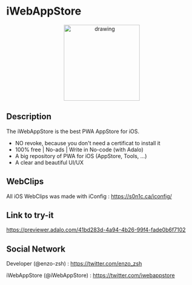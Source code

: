 # iWebAppStore
<div align='center'>
<p align="center">
  <img src="https://media.discordapp.net/attachments/942205876159283281/1031183923134353468/unknown.png" alt="drawing" width="200"/>
 </div>
 
 ## Description
 
 The iWebAppStore is the best PWA AppStore for iOS.
 
 - NO revoke, because you don't need a certificat to install it
 - 100% free | No-ads | Write in No-code (with Adalo)
 - A big repository of PWA for iOS (AppStore, Tools, ...)
 - A clear and beautiful UI/UX
 ## WebClips
 
 All iOS WebClips was made with iConfig : https://s0n1c.ca/iconfig/
 
 ## Link to try-it
 
 https://previewer.adalo.com/41bd283d-4a94-4b26-99f4-fade0b6f7102
 
 ## Social Network 
 
 Developer (@enzo-zsh) : https://twitter.com/enzo_zsh
 
 iWebAppStore (@iWebAppStore) : https://twitter.com/iwebappstore
 
 
